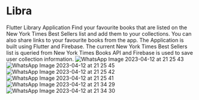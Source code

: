 # Libra
Flutter Library Application
Find your favourite books that are listed on the New York Times Best Sellers list and add them to your collections.
You can also share links to your favourite books from the app.
The Application is built using Flutter and Firebase.
The current New York Times Best Sellers list is queried from New York Times Books API and Firebase is used to save user collection information.
![WhatsApp Image 2023-04-12 at 21 25 43](https://user-images.githubusercontent.com/107206484/231516642-3cc7e23f-b600-4550-bcbd-e5ab72316045.jpg)
![WhatsApp Image 2023-04-12 at 21 25 45](https://user-images.githubusercontent.com/107206484/231516975-ef6c41da-b9cb-413c-bb48-f0f7cf129a84.jpg)
![WhatsApp Image 2023-04-12 at 21 25 42](https://user-images.githubusercontent.com/107206484/231517024-fe610623-222d-4f01-a634-f5ec34f91ec2.jpg)
![WhatsApp Image 2023-04-12 at 21 25 41](https://user-images.githubusercontent.com/107206484/231517073-1cf56af2-e564-4a56-9246-4a150ee9dd7c.jpg)
![WhatsApp Image 2023-04-12 at 21 34 29](https://user-images.githubusercontent.com/107206484/231517125-e69d8f24-5b7a-45bc-a5c0-5881a5c1fab0.jpg)
![WhatsApp Image 2023-04-12 at 21 34 30](https://user-images.githubusercontent.com/107206484/231517202-b4db16bb-c124-4642-96b9-cefe39ff2baf.jpg)
